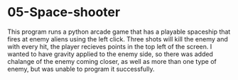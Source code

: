 # 05-Space-shooter
This program runs a python arcade game that has a playable spaceship that fires at enemy aliens using the left click. Three shots will kill the enemy and with every hit, the player recieves points in the top left of the screen. I wanted to have gravity applied to the enemy side, so there was added chalange of the enemy coming closer, as well as more than one type of enemy, but was unable to program it successfully.